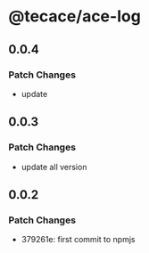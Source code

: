 # @tecace/ace-log

## 0.0.4

### Patch Changes

- update

## 0.0.3

### Patch Changes

- update all version

## 0.0.2

### Patch Changes

- 379261e: first commit to npmjs
